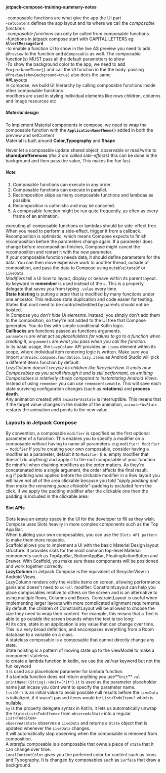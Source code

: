 #### jetpack-compose-training-summary-notes
-composable functions are what give the app the UI part  
-`setContent` defines the app layout and its where we call the *composable functions*  
-*composable functions* can only be called from composable functions  
-functions in jetpack compose start with CAPITAL LETTERS eg **`AllertMessageCard`**  
-to enable a function UI to show in the live AS preview you need to add `@Preview` to the function and `@Composable` as well. The *composable* function(s) MUST pass all the default parametters to show   
-To show the background color to the app, we need to add `ProjectNameTheme{}` and call the UI function in the the body. passing `@Preview(showBackground=true)` also does the same  
##Layouts  
in compose, we build UI hierarchy by calling composable functions inside other composable functions  
modifiers are used in styling individual elements like rows children, columns and Image resources etc  
##### Material design  
To implement Material components in compose, we need to wrap the composable function with the **`ApplicationNameTheme{}`** added in both the preview and setContent  
Material is built around **Color**,**Typography** and **Shape**  
  

Never let a composable update shared object, observable or  read/write to **sharedprefferences** *(the 3 are called side-effects)* this can be done in the background and then pass the value, This makes the fun fast.  
##### Note
1. Composable functions can execute in any order.
2. Composable functions can execute in parallel.
3. Recomposition skips as many composable functions and lambdas as possible.
4. Recomposition is optimistic and may be canceled.
5. A composable function might be run quite frequently, as often as every frame of an animation.  

executing all composable functions or lambdas should be side-effect free. When you need to perform a side-effect, trigger it from a callback.  
Recomposition is optimistic, which means Compose expects to finish recomposition before the parameters change again. If a parameter does change before recomposition finishes, Compose might cancel the recomposition and restart it with the new parameter.  
If your composable function needs data, it should define parameters for the data. You can then move expensive work to another thread, outside of composition, and pass the data to Compose using `mutableStateOf` or `LiveData`.  
*Modifiers* tell a UI how to layout, display or behave within its parent layout.  
*by* keyword in **remember** is used instead of the `=`. This is a property delegate that saves you from typing `.value` every time.  
**State hoisting** is putting a *state* that is modified by many functions under one ancestor. This reduces state duplication and code easier for testing. States that dont need to be controlled/edited by parents should not be hoisted.  
In Compose you *don't hide UI elements*. Instead, you simply don't add them to the composition, so they're not added to the UI tree that Compose generates. You do this with simple conditional Kotlin logic.  
**Callbacks** are functions passed as functions arguments.  
`parameters` are what act as *placeholders for values to go to a function when creating it*, `argumemnts` are *what you pass when you call the function*.  
In its basic usage, the `LazyColumn` API provides an `items` element within its scope, where individual item rendering logic is written. Make sure you import `androidx.compose.foundation.lazy.items` as Android Studio will pick a different items function by default.  
*LazyColumn doesn't recycle its children like RecyclerView. It emits new Composables as you scroll through it and is still performant, as emitting Composables is relatively cheap compared to instantiating Android Views.*  
Instead of using `remember` you can use `rememberSaveable`. This will save each state surviving configuration changes (such as **rotations**) and **process death**.  
Any animation created with `animate*AsState` is interruptible. This means that if the target value changes in the middle of the animation, `animate*AsState` restarts the animation and points to the new value.  
### Layouts in Jetpack Compose  
By convention, a composable `modifier` is specified as the first optional parameter of a function. This enables you to specify a modifier on a composable without having to name all parameters. e.g `modifier: Modifier = Modifier` If you're creating your own composable, consider having a modifier as a parameter, default it to `Modifier` (i.e. empty modifier that doesn't do anything) and apply it to the root composable of your function.  
Be mindful when chaining modifiers as the order matters. As they're concatenated into a single argument, the order affects the final result.  
e.g if padding was applied before the clickable modifier in a Row layout you will have not all of the area clickable because you told *"apply padding and then make the remaining place clickable"*-padding is excluded form the click. If we apply the padding modifier after the clickable one then the padding is included in the clickable area:  
#### Slot APIs  
Slots leave an empty space in the UI for the developer to fill as they wish.  
Compose uses Slots heavily in more complex components such as the Top App Bar.  
When building your own composables, you can use the `Slots API pattern` to make them more reusable.  
Scaffold allows you to implement a UI with the basic Material Design layout structure. It provides slots for the most common top-level Material components such as TopAppBar, BottomAppBar, FloatingActionButton and Drawer. With Scaffold, you make sure these components will be positioned and work together correctly.  
**LazyColumn** in Jetpack Compose is the equivalent of RecyclerView in Android Views.  
LazyColumn renders only the visible items on screen, allowing performance gains and doesn't need to `scroll` modifier.
ConstraintLayout can help you place composables relative to others on the screen and is an alternative to using multiple Rows, Columns and Boxes. ConstraintLayout is useful when implementing larger layouts with more complicated alignment requirements.  
By default, the children of ConstraintLayout will be allowed to choose the size they need to wrap their content. For example, this means that a Text is able to go outside the screen bounds when the text is too long:  
At its core, state in an application is any value that can change over time. This is a very broad definition, and encompases everything from a Room database to a variable on a class.  
A stateless composable is a composable that cannot directly change any state.  
State hoisting is a pattern of moving state up to the viewModel to make a component stateless.  
to create a lambda function in kotlin, we use the val/var keyword but not the fun keyword  
it is used as a placeholder parameter for lambda function.  
if a lambda function does not return anything you use**`Unit`** `val printName:(String)->Unit={*it*}` `it` is used as the parameter placeholder name just incase you dont want to specify the parameter name.  
`listOf()` is an initial value to avoid possible null results before the `LiveData` is initialized, if it wasn't passed items would be `List<TodoItem>?` which is nullable.  
`by` is the property delegate syntax in Kotlin, it lets us automatically unwrap the `State<List<TodoItem>>` from `observeAsState` into a regular `List<TodoItem>`  
`observeAsState` observes a `LiveData` and returns a `State` object that is updated whenever the `LiveData` changes.  
It will automatically stop observing when the composable is removed from composition.  
A *stateful* composable is a composable that owns a piece of `state` that it can change over time.  
`LocalContentColor` gives you the preferred color for content such as Icons and Typography. It is changed by composables such as `Surface` that draw a background.  

